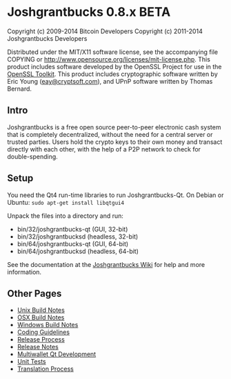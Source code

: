 Joshgrantbucks 0.8.x BETA
====================

Copyright (c) 2009-2014 Bitcoin Developers
Copyright (c) 2011-2014 Joshgrantbucks Developers

Distributed under the MIT/X11 software license, see the accompanying
file COPYING or http://www.opensource.org/licenses/mit-license.php.
This product includes software developed by the OpenSSL Project for use in the [OpenSSL Toolkit](http://www.openssl.org/). This product includes
cryptographic software written by Eric Young ([eay@cryptsoft.com](mailto:eay@cryptsoft.com)), and UPnP software written by Thomas Bernard.


Intro
---------------------
Joshgrantbucks is a free open source peer-to-peer electronic cash system that is
completely decentralized, without the need for a central server or trusted
parties.  Users hold the crypto keys to their own money and transact directly
with each other, with the help of a P2P network to check for double-spending.


Setup
---------------------
You need the Qt4 run-time libraries to run Joshgrantbucks-Qt. On Debian or Ubuntu:
	`sudo apt-get install libqtgui4`

Unpack the files into a directory and run:

- bin/32/joshgrantbucks-qt (GUI, 32-bit)
- bin/32/joshgrantbucksd (headless, 32-bit)
- bin/64/joshgrantbucks-qt (GUI, 64-bit)
- bin/64/joshgrantbucksd (headless, 64-bit)

See the documentation at the [Joshgrantbucks Wiki](http://joshgrantbucks.info)
for help and more information.


Other Pages
---------------------
- [Unix Build Notes](build-unix.md)
- [OSX Build Notes](build-osx.md)
- [Windows Build Notes](build-msw.md)
- [Coding Guidelines](coding.md)
- [Release Process](release-process.md)
- [Release Notes](release-notes.md)
- [Multiwallet Qt Development](multiwallet-qt.md)
- [Unit Tests](unit-tests.md)
- [Translation Process](translation_process.md)
